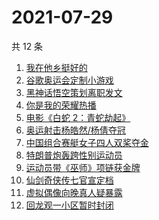 # 2021-07-29

共 12 条

<!-- BEGIN ZHIHUSEARCH -->
<!-- 最后更新时间 Thu Jul 29 2021 06:07:45 GMT+0800 (China Standard Time) -->
1. [我在他乡挺好的](https://www.zhihu.com/search?q=我在他乡挺好)
1. [谷歌奥运会定制小游戏](https://www.zhihu.com/search?q=涂鸦冠军岛运动会)
1. [黑神话悟空策划离职发文](https://www.zhihu.com/search?q=黑神话：悟空)
1. [你是我的荣耀热播](https://www.zhihu.com/search?q=你是我的荣耀)
1. [电影《白蛇 2：青蛇劫起》](https://www.zhihu.com/search?q=青蛇)
1. [奥运射击杨皓然/杨倩夺冠](https://www.zhihu.com/search?q=混合团体10米气步枪)
1. [中国组合赛艇女子四人双桨夺金](https://www.zhihu.com/search?q=赛艇)
1. [特朗普炮轰跨性别运动员](https://www.zhihu.com/search?q=跨性别运动员)
1. [运动员带《巫师》项链获金牌](https://www.zhihu.com/search?q=巫师3)
1. [仙剑奇侠传七官宣定档](https://www.zhihu.com/search?q=仙剑奇侠传七)
1. [虚拟偶像向晚真人疑暴露](https://www.zhihu.com/search?q=A-Soul)
1. [回龙观一小区暂时封闭](https://www.zhihu.com/search?q=北京疫情)
<!-- END ZHIHUSEARCH -->
